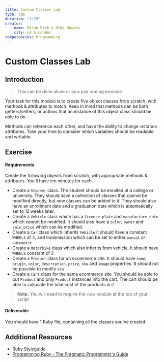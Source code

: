 ```yaml
---
title: Custom Classes Lab
type: lab
duration: "1:25"
creator:
    name: Micah Rich & Mike Hayden
    city: LA & London
competencies: Programming
---
```


# Custom Classes Lab

## Introduction

> This can be done alone or as a pair coding exercise

Your task for this module is to create five object classes from scratch, with methods & attributes to match. Keep in mind that methods can be both getters/setters, or actions that an instance of this object class should be able to do.

Methods can reference each other, and have the ability to change instance attributes. Take your time to consider which variables should be readable and writable.

## Exercise

#### Requirements

Create the following objects from scratch, with appropriate methods & attributes. You'll have ten minutes for each.

- Create a `Student` class. The student should be enrolled at a college or university. They should have a collection of classes that cannot be modified directly, but new classes can be added to it. They should also have an enrollment date and a graduation date which is automatically set to 12 weeks later.
- Create a `Vehicle` class which has a `license_plate` and `manufacture_date` which cannot be modified. It should also have a `color`, `owner` and `sale_price` which can be modified.
- Create a `Car` class which inherits `Vehicle` it should have a constant `WHEELS` of 4, and transmission which can be set to either `manual` or `automatic`
- Create a `Motorbike` class which also inherits from vehicle. It should have `WHEELS` constant of 2
- Create a `Product` class for an ecommerce site. It should have `name`, `origin`, `color`, `description`, `price`, `sku` and `image` properties. It should not be possible to modify `sku`
- Create a `Cart` class for the same ecommerce site. You should be able to put `Product` and only `Product` instances into the cart. The cart should be able to calculate the total cost of the products in it

> **Note:** You will need to require the `date` module at the top of your script


#### Deliverable

You should have 1 Ruby file, containing all the classes you've created.

## Additional Resources

- [Ruby Styleguide](https://github.com/bbatsov/ruby-style-guide)
- [Programming Ruby - The Pragmatic Programmer's Guide](http://phrogz.net/programmingruby/tut_classes.html)
